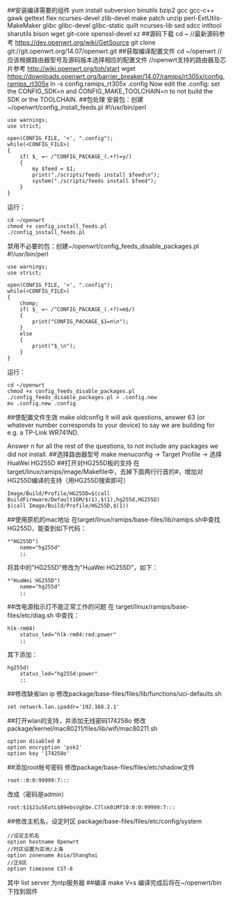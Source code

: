 ##安装编译需要的组件
    yum install subversion binutils bzip2 gcc gcc-c++ gawk gettext flex ncurses-devel zlib-devel make patch unzip perl-ExtUtils-MakeMaker  glibc glibc-devel glibc-static quilt ncurses-lib sed sdcc intltool sharutils bison wget git-core openssl-devel xz 
##源码下载
    cd ~
    //最新源码参考 https://dev.openwrt.org/wiki/GetSource
    git clone git://git.openwrt.org/14.07/openwrt.git
##获取编译配置文件
    cd ~/openwrt
    //应该根据路由器型号及源码版本选择相应的配置文件
    //openwrt支持的路由器及芯片参考 http://wiki.openwrt.org/toh/start
    wget https://downloads.openwrt.org/barrier_breaker/14.07/ramips/rt305x/config.ramips_rt305x
    ln -s config.ramips_rt305x .config
Now edit the .config: set the CONFIG_SDK=n and CONFIG_MAKE_TOOLCHAIN=n to not build the SDK or the TOOLCHAIN.
##包处理
安装包：创建~/openwrt/config_install_feeds.pl
    #!/usr/bin/perl

    use warnings;
    use strict;

    open(CONFIG_FILE, '<', ".config");
    while(<CONFIG_FILE>)
    {
        if( $_ =~ /^CONFIG_PACKAGE_(.+?)=y/)
        {
            my $feed = $1;
            print("./scripts/feeds install $feed\n");
            system("./scripts/feeds install $feed");
        }
    }
运行：

    cd ~/openwrt
    chmod +x config_install_feeds.pl
    ./config_install_feeds.pl
禁用不必要的包：创建~/openwrt/config_feeds_disable_packages.pl
    #!/usr/bin/perl

    use warnings;
    use strict;

    open(CONFIG_FILE, '<', ".config");
    while(<CONFIG_FILE>)
    {
        chomp;
        if( $_ =~ /^CONFIG_PACKAGE_(.+?)=m$/)
        {
            print("CONFIG_PACKAGE_$1=n\n");
        }
        else
        {
            print("$_\n");
        }
    }
运行：

    cd ~/openwrt
    chmod +x config_feeds_disable_packages.pl
    ./config_feeds_disable_packages.pl > .config.new
    mv .config.new .config
##使配置文件生效
    make oldconfig
It will ask questions, answer 63 (or whatever number corresponds to your device) to say we are building for e.g. a TP-Link WR741ND.

Answer n for all the rest of the questions, to not include any packages we did not install.
##选择路由器型号
make menuconfig -> Target Profile -> 选择 HuaWei HG255D
##打开对HG255D板的支持
在target/linux/ramips/image/Makefile中，去掉下面两行行首的#，增加对HG255D编译的支持（用HG255D搜索即可）

    Image/Build/Profile/HG255D=$(call BuildFirmware/Default16M/$(1),$(1),hg255d,HG255D)
    $(call Image/Build/Profile/HG255D,$(1))
##使用原机的mac地址
在target/linux/ramips/base-files/lib/ramips.sh中查找HG255D，能查到如下代码：

    *"HG255D")       
        name="hg255d"
        ;;
将其中的"HG255D"修改为"HuaWei HG255D"，如下：

    *"HuaWei HG255D")
        name="hg255d"
        ;;
##改电源指示灯不能正常工作的问题
在 target/linux/ramips/base-files/etc/diag.sh 中查找：

    hlk-rm04)
        status_led="hlk-rm04:red:power"
        ;;
其下添加：

    hg255d)
        status_led="hg255d:power"
        ;;
##修改缺省lan ip
修改package/base-files/files/lib/functions/uci-defaults.sh

    set network.lan.ipaddr='192.168.2.1'
##打开wlan的支持，并添加无线密码174258o
修改package/kernel/mac80211/files/lib/wifi/mac80211.sh

    option disabled 0
    option encryption 'psk2'
    option key '174258o'
##添加root帐号密码
修改package/base-files/files/etc/shadow文件

    root::0:0:99999:7:::
改成（密码是admin）

    root:$1$21u5EotL$B9ebsVgEQe.C7lsk0iMf10:0:0:99999:7:::
##修改主机名，设定时区
package/base-files/files/etc/config/system

    //设定主机名
    option hostname Openwrt 
    //时区设置为亚洲/上海
    option zonename Asia/Shanghai 
    //正8区
    option timezone CST-8
其中 list server 为ntp服务器
##编译
    make V=s
编译完成后将在~/openwrt/bin下找到固件
